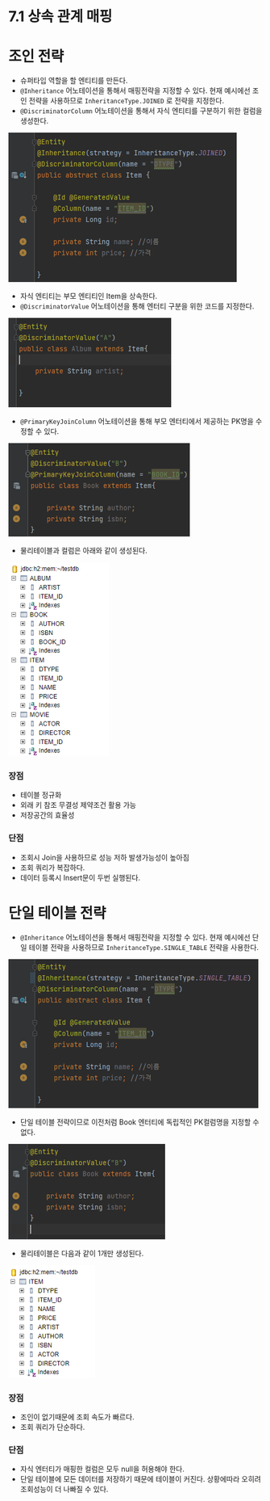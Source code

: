 # 7.1 상속 관계 매핑

# 조인 전략

- 슈퍼타입 역할을 할 엔티티를 만든다.
- `@Inheritance` 어노테이션을 통해서 매핑전략을 지정할 수 있다. 현재 예시에선 조인 전략을 사용하므로 `InheritanceType.JOINED` 로 전략을 지정한다.
- `@DiscriminatorColumn` 어노테이션을 통해서 자식 엔티티를 구분하기 위한 컬럼을 생성한다.

![Untitled](./images/7-1/Untitled.png)

- 자식 엔티티는 부모 엔티티인 Item을 상속한다.
- `@DiscriminatorValue` 어노테이션을 통해 엔터티 구분을 위한 코드를 지정한다.

![Untitled](./images/7-1/Untitled%201.png)

- `@PrimaryKeyJoinColumn` 어노테이션을 통해 부모 엔터티에서 제공하는 PK명을 수정할 수 있다.

![Untitled](./images/7-1/Untitled%202.png)

- 물리테이블과 컬럼은 아래와 같이 생성된다.

![Untitled](./images/7-1/Untitled%203.png)

### 장점

- 테이블 정규화
- 외래 키 참조 무결성 제약조건 활용 가능
- 저장공간의 효율성

### 단점

- 조회시 Join을 사용하므로 성능 저하 발생가능성이 높아짐
- 조회 쿼리가 복잡하다.
- 데이터 등록시 Insert문이 두번 실행된다.

# 단일 테이블 전략

- `@Inheritance` 어노테이션을 통해서 매핑전략을 지정할 수 있다. 현재 예시에선 단일 테이블 전략을 사용하므로 `InheritanceType.SINGLE_TABLE` 전략을 사용한다.

![Untitled](./images/7-1/Untitled%204.png)

- 단일 테이블 전략이므로 이전처럼 Book 엔터티에 독립적인 PK컬럼명을 지정할 수 없다.

![Untitled](./images/7-1/Untitled%205.png)

- 물리테이블은 다음과 같이 1개만 생성된다.

![Untitled](./images/7-1/Untitled%206.png)

### 장점

- 조인이 없기때문에 조회 속도가 빠르다.
- 조회 쿼리가 단순하다.

### 단점

- 자식 엔터티가 매핑한 컬럼은 모두 null을 허용해야 한다.
- 단일 테이블에 모든 데이터를 저장하기 때문에 테이블이 커진다. 상황에따라 오히려 조회성능이 더 나빠질 수 있다.
